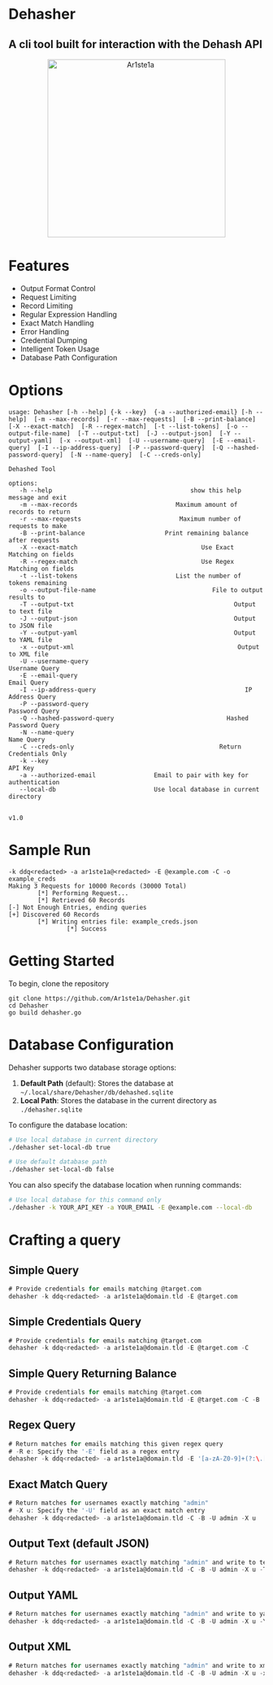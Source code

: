 # Dehasher
## A cli tool built for interaction with the Dehash API

<div align="center">
    <img src="https://img.wanman.io/fUSu0/SaCUyEMe87.png/raw" style="width: 350px; height: auto" alt="Ar1ste1a" title="Ar1ste1a Offensive Security">
</div>

# Features
- Output Format Control
- Request Limiting
- Record Limiting
- Regular Expression Handling
- Exact Match Handling
- Error Handling
- Credential Dumping
- Intelligent Token Usage
- Database Path Configuration
# Options

```bash-session
usage: Dehasher [-h --help] {-k --key}  {-a --authorized-email} [-h --help]  [-m --max-records]  [-r --max-requests]  [-B --print-balance]  [-X --exact-match]  [-R --regex-match]  [-t --list-tokens]  [-o --output-file-name]  [-T --output-txt]  [-J --output-json]  [-Y --output-yaml]  [-x --output-xml]  [-U --username-query]  [-E --email-query]  [-I --ip-address-query]  [-P --password-query]  [-Q --hashed-password-query]  [-N --name-query]  [-C --creds-only]

Dehashed Tool

options:
   -h --help                                      show this help message and exit
   -m --max-records                           Maximum amount of records to return
   -r --max-requests                           Maximum number of requests to make
   -B --print-balance                      Print remaining balance after requests
   -X --exact-match                                  Use Exact Matching on fields
   -R --regex-match                                  Use Regex Matching on fields
   -t --list-tokens                           List the number of tokens remaining
   -o --output-file-name                                File to output results to
   -T --output-txt                                            Output to text file
   -J --output-json                                           Output to JSON file
   -Y --output-yaml                                           Output to YAML file
   -x --output-xml                                             Output to XML file
   -U --username-query                                             Username Query
   -E --email-query                                                   Email Query
   -I --ip-address-query                                         IP Address Query
   -P --password-query                                             Password Query
   -Q --hashed-password-query                               Hashed Password Query
   -N --name-query                                                     Name Query
   -C --creds-only                                        Return Credentials Only
   -k --key                                                               API Key
   -a --authorized-email                Email to pair with key for authentication
   --local-db                           Use local database in current directory


v1.0
```

# Sample Run
```bash-session
-k ddq<redacted> -a ar1ste1a@<redacted> -E @example.com -C -o example_creds
Making 3 Requests for 10000 Records (30000 Total)
        [*] Performing Request...
        [*] Retrieved 60 Records
[-] Not Enough Entries, ending queries
[+] Discovered 60 Records
        [*] Writing entries file: example_creds.json
                [*] Success

```

# Getting Started

To begin, clone the repository
``` bash-session
git clone https://github.com/Ar1ste1a/Dehasher.git
cd Dehasher
go build dehasher.go
```

# Database Configuration

Dehasher supports two database storage options:

1. **Default Path** (default): Stores the database at `~/.local/share/Dehasher/db/dehashed.sqlite`
2. **Local Path**: Stores the database in the current directory as `./dehasher.sqlite`

To configure the database location:

```bash
# Use local database in current directory
./dehasher set-local-db true

# Use default database path
./dehasher set-local-db false
```

You can also specify the database location when running commands:

```bash
# Use local database for this command only
./dehasher -k YOUR_API_KEY -a YOUR_EMAIL -E @example.com --local-db
```

# Crafting a query

## Simple Query
``` go
# Provide credentials for emails matching @target.com
dehasher -k ddq<redacted> -a ar1ste1a@domain.tld -E @target.com
```

## Simple Credentials Query
``` go
# Provide credentials for emails matching @target.com
dehasher -k ddq<redacted> -a ar1ste1a@domain.tld -E @target.com -C
```

## Simple Query Returning Balance
``` go
# Provide credentials for emails matching @target.com
dehasher -k ddq<redacted> -a ar1ste1a@domain.tld -E @target.com -C -B
```

## Regex Query
``` go
# Return matches for emails matching this given regex query
# -R e: Specify the '-E' field as a regex entry
dehasher -k ddq<redacted> -a ar1ste1a@domain.tld -E '[a-zA-Z0-9]+(?:\.[a-zA-Z0-9]+)?@target.com' -C -B -R e
```

## Exact Match Query
``` go
# Return matches for usernames exactly matching "admin"
# -X u: Specify the '-U' field as an exact match entry
dehasher -k ddq<redacted> -a ar1ste1a@domain.tld -C -B -U admin -X u
```

## Output Text (default JSON)
``` go
# Return matches for usernames exactly matching "admin" and write to text file 'admins_file.txt'
dehasher -k ddq<redacted> -a ar1ste1a@domain.tld -C -B -U admin -X u -T -o admins_file
```

## Output YAML
``` go
# Return matches for usernames exactly matching "admin" and write to yaml file 'admins_file.yaml'
dehasher -k ddq<redacted> -a ar1ste1a@domain.tld -C -B -U admin -X u -Y -o admins_file
```

## Output XML
``` go
# Return matches for usernames exactly matching "admin" and write to xml file 'admins_file.xml'
dehasher -k ddq<redacted> -a ar1ste1a@domain.tld -C -B -U admin -X u -x -o admins_file
```
